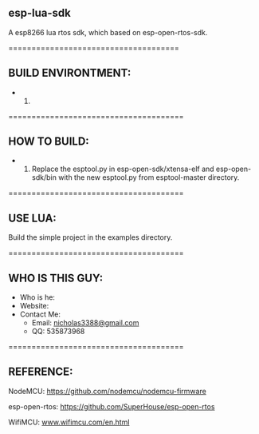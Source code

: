 ## esp-lua-sdk

A esp8266 lua rtos sdk, which based on esp-open-rtos-sdk.

=====================================
## BUILD ENVIRONTMENT:

* 1. 

======================================
## HOW TO BUILD:

* 1. Replace the esptool.py in esp-open-sdk/xtensa-elf and esp-open-sdk/bin with the new esptool.py from esptool-master directory.

======================================
## USE LUA:

Build the simple project in the examples directory.

======================================
## WHO IS THIS GUY: 
* Who is he: 
* Website: 
* Contact Me:
  - Email: nicholas3388@gmail.com
  - QQ: 535873968

======================================
## REFERENCE:

NodeMCU: https://github.com/nodemcu/nodemcu-firmware

esp-open-rtos: https://github.com/SuperHouse/esp-open-rtos

WifiMCU: www.wifimcu.com/en.html
